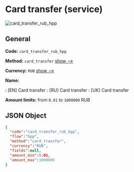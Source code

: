 
# Card transfer (service) 
![card_transfer_rub_hpp](https://static.openfintech.io/payment_methods/card_transfer_rub_hpp/logo.svg?w=400&c=v0.59.26#w200)  

## General 
 
**Code:** `card_transfer_rub_hpp` 
 
**Method:** `card_transfer` 
 [show -->](/payment-methods/card_transfer/) 
 
**Currency:** `RUB` [show -->](/currencies/RUB/) 
 
**Name:** 
 
:	[EN] Card transfer 
:	[RU] Card transfer 
:	[UK] Card transfer 
 
**Amount limits:** from `0.01` to `1000000` RUB 

## JSON Object 

```json
{
  "code":"card_transfer_rub_hpp",
  "flow":"hpp",
  "method":"card_transfer",
  "currency":"RUB",
  "fields":null,
  "amount_min":0.01,
  "amount_max":1000000
}
```  
